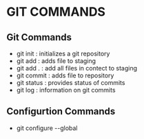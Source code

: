 # GIT COMMANDS

## Git Commands

- git init      : initializes a git repository
- git add       : adds file to staging
- git add .     : add all files in contect to staging
- git commit    : adds file to repository
- git status    : provides status of commits
- git log       : information on git commits


## Configurtion Commands

- git configure --global

